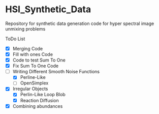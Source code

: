 # HSI_Synthetic_Data
Repository for synthetic data generation code for hyper spectral image unmixing problems

ToDo List
- [X] Merging Code
- [X] Fill with ones Code 
- [X] Code to test Sum To One
- [X] Fix Sum To One Code
- [ ] Writing Different Smooth Noise Functions
    - [X] Perline-Like
    - [ ] OpenSimplex
- [X] Irregular Objects
    - [X] Perlin-Like Loop Blob
    - [X] Reaction Diffusion
- [X] Combining abundances
